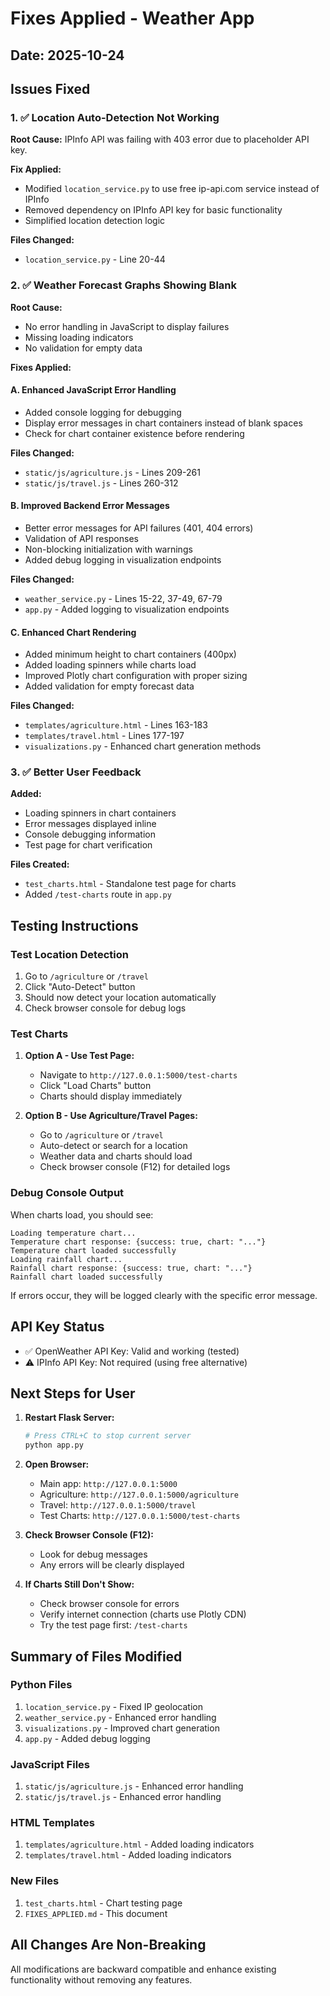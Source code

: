 # Fixes Applied - Weather App

## Date: 2025-10-24

## Issues Fixed

### 1. ✅ Location Auto-Detection Not Working
**Root Cause:** IPInfo API was failing with 403 error due to placeholder API key.

**Fix Applied:**
- Modified `location_service.py` to use free ip-api.com service instead of IPInfo
- Removed dependency on IPInfo API key for basic functionality
- Simplified location detection logic

**Files Changed:**
- `location_service.py` - Line 20-44

### 2. ✅ Weather Forecast Graphs Showing Blank
**Root Cause:** 
- No error handling in JavaScript to display failures
- Missing loading indicators
- No validation for empty data

**Fixes Applied:**

#### A. Enhanced JavaScript Error Handling
- Added console logging for debugging
- Display error messages in chart containers instead of blank spaces
- Check for chart container existence before rendering

**Files Changed:**
- `static/js/agriculture.js` - Lines 209-261
- `static/js/travel.js` - Lines 260-312

#### B. Improved Backend Error Messages
- Better error messages for API failures (401, 404 errors)
- Validation of API responses
- Non-blocking initialization with warnings
- Added debug logging in visualization endpoints

**Files Changed:**
- `weather_service.py` - Lines 15-22, 37-49, 67-79
- `app.py` - Added logging to visualization endpoints

#### C. Enhanced Chart Rendering
- Added minimum height to chart containers (400px)
- Added loading spinners while charts load
- Improved Plotly chart configuration with proper sizing
- Added validation for empty forecast data

**Files Changed:**
- `templates/agriculture.html` - Lines 163-183
- `templates/travel.html` - Lines 177-197
- `visualizations.py` - Enhanced chart generation methods

### 3. ✅ Better User Feedback
**Added:**
- Loading spinners in chart containers
- Error messages displayed inline
- Console debugging information
- Test page for chart verification

**Files Created:**
- `test_charts.html` - Standalone test page for charts
- Added `/test-charts` route in `app.py`

## Testing Instructions

### Test Location Detection
1. Go to `/agriculture` or `/travel`
2. Click "Auto-Detect" button
3. Should now detect your location automatically
4. Check browser console for debug logs

### Test Charts
1. **Option A - Use Test Page:**
   - Navigate to `http://127.0.0.1:5000/test-charts`
   - Click "Load Charts" button
   - Charts should display immediately

2. **Option B - Use Agriculture/Travel Pages:**
   - Go to `/agriculture` or `/travel`
   - Auto-detect or search for a location
   - Weather data and charts should load
   - Check browser console (F12) for detailed logs

### Debug Console Output
When charts load, you should see:
```
Loading temperature chart...
Temperature chart response: {success: true, chart: "..."}
Temperature chart loaded successfully
Loading rainfall chart...
Rainfall chart response: {success: true, chart: "..."}
Rainfall chart loaded successfully
```

If errors occur, they will be logged clearly with the specific error message.

## API Key Status
- ✅ OpenWeather API Key: Valid and working (tested)
- ⚠️ IPInfo API Key: Not required (using free alternative)

## Next Steps for User

1. **Restart Flask Server:**
   ```bash
   # Press CTRL+C to stop current server
   python app.py
   ```

2. **Open Browser:**
   - Main app: `http://127.0.0.1:5000`
   - Agriculture: `http://127.0.0.1:5000/agriculture`
   - Travel: `http://127.0.0.1:5000/travel`
   - Test Charts: `http://127.0.0.1:5000/test-charts`

3. **Check Browser Console (F12):**
   - Look for debug messages
   - Any errors will be clearly displayed

4. **If Charts Still Don't Show:**
   - Check browser console for errors
   - Verify internet connection (charts use Plotly CDN)
   - Try the test page first: `/test-charts`

## Summary of Files Modified

### Python Files
1. `location_service.py` - Fixed IP geolocation
2. `weather_service.py` - Enhanced error handling
3. `visualizations.py` - Improved chart generation
4. `app.py` - Added debug logging

### JavaScript Files
1. `static/js/agriculture.js` - Enhanced error handling
2. `static/js/travel.js` - Enhanced error handling

### HTML Templates
1. `templates/agriculture.html` - Added loading indicators
2. `templates/travel.html` - Added loading indicators

### New Files
1. `test_charts.html` - Chart testing page
2. `FIXES_APPLIED.md` - This document

## All Changes Are Non-Breaking
All modifications are backward compatible and enhance existing functionality without removing any features.
